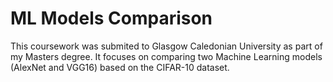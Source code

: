 # ML Models Comparison
This coursework was submited to Glasgow Caledonian University as part of my Masters degree. 
It focuses on comparing two Machine Learning models (AlexNet and VGG16) based on the CIFAR-10 dataset.
